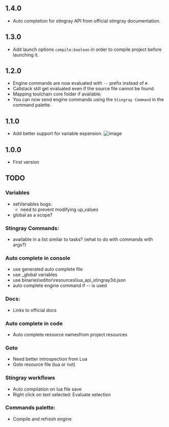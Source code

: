 ## 1.4.0
* Auto completion for stingray API from official stingray documentation.

## 1.3.0
* Add launch options `compile:boolean` in order to compile project before launching it.

## 1.2.0
* Engine commands are now evaluated with `--` prefix instead of `#`.
* Callstack still get evaluated even if the source file cannot be found.
* Mapping toolchain core folder if available.
* You can now send engine commands using the `Stingray Command` in the command palette.

## 1.1.0
* Add better support for variable expansion.
  ![image](https://cloud.githubusercontent.com/assets/4054655/24433504/30b184b4-13f7-11e7-98cd-e97c0eece92e.png)

## 1.0.0
* First version

## TODO

### Variables
- setVariables bugs:
	- need to prevent modifying up_values
- global as a scope?

### Stingray Commands:
- available in a list similar to tasks? (what to do with commands with args?)

### Auto complete in console
- use generated auto complete file
- use _global variables
- use binaries\editor\resources\lua_api_stingray3d.json
- auto complete engine command if -- is used

### Docs:
- Links to official docs

### Auto complete in code
- Auto complete resource namesfrom project resources

### Goto
- Need better introspection from Lua
- Goto resource file (lua or not)

### Stingray workflows
- Auto compilation on lua file save
- Right click on text selected: Evaluate selection

### Commands palette:
- Compile and refresh engine